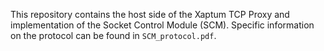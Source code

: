 This repository contains the host side of the Xaptum TCP Proxy and implementation of the Socket Control Module (SCM). Specific information on the protocol can be found in `SCM_protocol.pdf`. 
